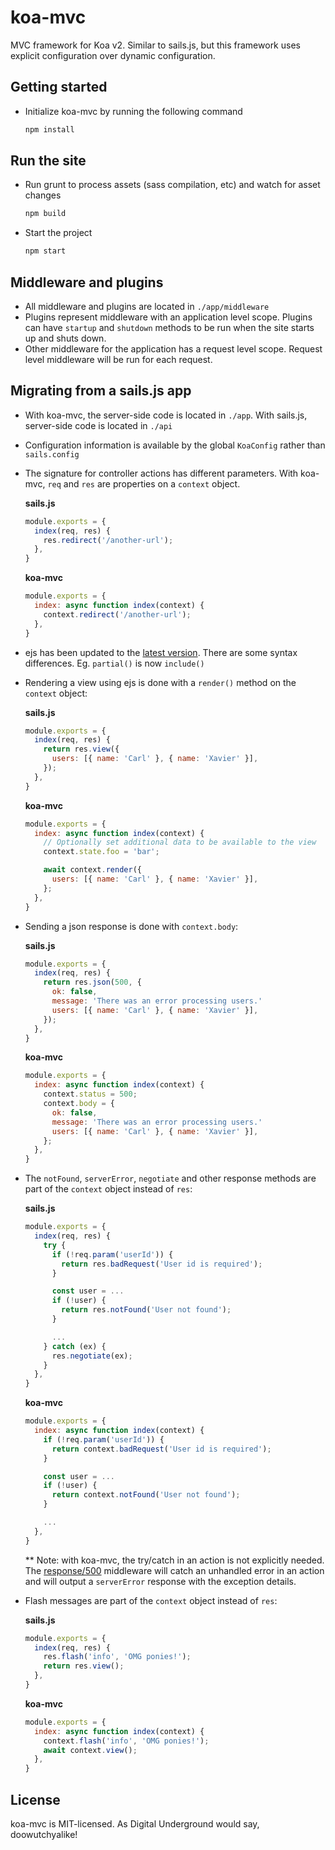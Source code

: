 # koa-mvc

MVC framework for Koa v2. Similar to sails.js, but this framework uses explicit configuration over dynamic configuration.

## Getting started

* Initialize koa-mvc by running the following command
  ```bash
  npm install
  ```

## Run the site

* Run grunt to process assets (sass compilation, etc) and watch for asset changes
  ```bash
  npm build
  ```
* Start the project
  ```bash
  npm start
  ```

## Middleware and plugins

* All middleware and plugins are located in `./app/middleware`
* Plugins represent middleware with an application level scope. Plugins can have `startup` and `shutdown` methods to be run when the site starts up and shuts down.
* Other middleware for the application has a request level scope. Request level middleware will be run for each request.

## Migrating from a sails.js app

* With koa-mvc, the server-side code is located in `./app`. With sails.js, server-side code is located in `./api`
* Configuration information is available by the global `KoaConfig` rather than `sails.config`
* The signature for controller actions has different parameters. With koa-mvc, `req` and `res` are properties on a `context` object.

  **sails.js**
  ```js
  module.exports = {
    index(req, res) {
      res.redirect('/another-url');
    },
  }
  ```

  **koa-mvc**
  ```js
  module.exports = {
    index: async function index(context) {
      context.redirect('/another-url');
    },
  }
  ```

* ejs has been updated to the [latest version](http://ejs.co/). There are some syntax differences. Eg. `partial()` is now `include()`
* Rendering a view using ejs is done with a `render()` method on the `context` object:

  **sails.js**
  ```js
  module.exports = {
    index(req, res) {
      return res.view({
        users: [{ name: 'Carl' }, { name: 'Xavier' }],
      });
    },
  }
  ```

  **koa-mvc**
  ```js
  module.exports = {
    index: async function index(context) {
      // Optionally set additional data to be available to the view
      context.state.foo = 'bar';

      await context.render({
        users: [{ name: 'Carl' }, { name: 'Xavier' }],
      };
    },
  }
  ```

* Sending a json response is done with `context.body`:

  **sails.js**
  ```js
  module.exports = {
    index(req, res) {
      return res.json(500, {
        ok: false,
        message: 'There was an error processing users.'
        users: [{ name: 'Carl' }, { name: 'Xavier' }],
      });
    },
  }
  ```

  **koa-mvc**
  ```js
  module.exports = {
    index: async function index(context) {
      context.status = 500;
      context.body = {
        ok: false,
        message: 'There was an error processing users.'
        users: [{ name: 'Carl' }, { name: 'Xavier' }],
      };
    },
  }
  ```

* The `notFound`, `serverError`, `negotiate` and other response methods are part of the `context` object instead of `res`:

  **sails.js**
  ```js
  module.exports = {
    index(req, res) {
      try {
        if (!req.param('userId')) {
          return res.badRequest('User id is required');
        }

        const user = ...
        if (!user) {
          return res.notFound('User not found');
        }

        ...
      } catch (ex) {
        res.negotiate(ex);
      }
    },
  }
  ```

  **koa-mvc**
  ```js
  module.exports = {
    index: async function index(context) {
      if (!req.param('userId')) {
        return context.badRequest('User id is required');
      }

      const user = ...
      if (!user) {
        return context.notFound('User not found');
      }

      ...
    },
  }
  ```
  \*\* Note: with koa-mvc, the try/catch in an action is not explicitly needed. The [response/500](app/middleware/response/500.js) middleware will catch an unhandled error in an action and will output a `serverError` response with the exception details.

* Flash messages are part of the `context` object instead of `res`:

  **sails.js**
  ```js
  module.exports = {
    index(req, res) {
      res.flash('info', 'OMG ponies!');
      return res.view();
    },
  }
  ```

  **koa-mvc**
  ```js
  module.exports = {
    index: async function index(context) {
      context.flash('info', 'OMG ponies!');
      await context.view();
    },
  }
  ```


## License

koa-mvc is MIT-licensed. As Digital Underground would say, doowutchyalike!
